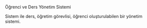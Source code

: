 Öğrenci ve Ders Yönetim Sistemi

Sistem ile ders, öğretim görevlisi, öğrenci oluşturulabilen bir yönetim sistemi.
